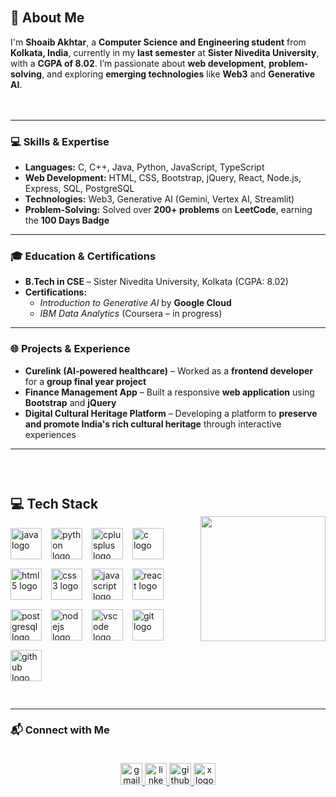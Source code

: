 <div style="display: flex; align-items: center; justify-content: space-between; padding: 20px 0;">
  <div style="flex: 1;">
    <h2>👋 About Me</h2>
    <p>
      I'm <strong>Shoaib Akhtar</strong>, a <strong>Computer Science and Engineering student</strong> from <strong>Kolkata, India</strong>, currently in my <strong>last semester</strong> at <strong>Sister Nivedita University</strong>, with a <strong>CGPA of 8.02</strong>. I’m passionate about <strong>web development</strong>, <strong>problem-solving</strong>, and exploring <strong>emerging technologies</strong> like <strong>Web3</strong> and <strong>Generative AI</strong>.
    </p>
  </div>
</div>

---

### 💻 Skills & Expertise
- **Languages:** C, C++, Java, Python, JavaScript, TypeScript  
- **Web Development:** HTML, CSS, Bootstrap, jQuery, React, Node.js, Express, SQL, PostgreSQL  
- **Technologies:** Web3, Generative AI (Gemini, Vertex AI, Streamlit)  
- **Problem-Solving:** Solved over **200+ problems** on **LeetCode**, earning the **100 Days Badge**

---

### 🎓 Education & Certifications
- **B.Tech in CSE** – Sister Nivedita University, Kolkata (CGPA: 8.02)  
- **Certifications:**  
  - *Introduction to Generative AI* by **Google Cloud**  
  - *IBM Data Analytics* (Coursera – in progress)

---

### 🌐 Projects & Experience
- **Curelink (AI-powered healthcare)** – Worked as a **frontend developer** for a **group final year project**  
- **Finance Management App** – Built a responsive **web application** using **Bootstrap** and **jQuery**  
- **Digital Cultural Heritage Platform** – Developing a platform to **preserve and promote India's rich cultural heritage** through interactive experiences  

---

<div style="display: flex; align-items: center; justify-content: space-between; padding: 30px 0;">
  <div style="flex: 1; display: flex; flex-direction: column;">
    <h2>💻 Tech Stack</h2>
    <div style="display: flex; flex-wrap: wrap; gap: 15px; justify-content: flex-start;">
      <img src="https://cdn.jsdelivr.net/gh/devicons/devicon/icons/java/java-original.svg" height="50" alt="java logo" />
      <img src="https://cdn.jsdelivr.net/gh/devicons/devicon/icons/python/python-original.svg" height="50" alt="python logo" />
      <img src="https://cdn.jsdelivr.net/gh/devicons/devicon/icons/cplusplus/cplusplus-original.svg" height="50" alt="cplusplus logo" />
      <img src="https://cdn.jsdelivr.net/gh/devicons/devicon/icons/c/c-original.svg" height="50" alt="c logo" />
      <img src="https://cdn.jsdelivr.net/gh/devicons/devicon/icons/html5/html5-original.svg" height="50" alt="html5 logo" />
      <img src="https://cdn.jsdelivr.net/gh/devicons/devicon/icons/css3/css3-original.svg" height="50" alt="css3 logo" />
      <img src="https://cdn.jsdelivr.net/gh/devicons/devicon/icons/javascript/javascript-original.svg" height="50" alt="javascript logo" />
      <img src="https://cdn.jsdelivr.net/gh/devicons/devicon/icons/react/react-original.svg" height="50" alt="react logo" />
      <img src="https://cdn.jsdelivr.net/gh/devicons/devicon/icons/postgresql/postgresql-original.svg" height="50" alt="postgresql logo" />
      <img src="https://cdn.jsdelivr.net/gh/devicons/devicon/icons/nodejs/nodejs-original.svg" height="50" alt="nodejs logo" />
      <img src="https://cdn.jsdelivr.net/gh/devicons/devicon/icons/vscode/vscode-original.svg" height="50" alt="vscode logo" />
      <img src="https://cdn.jsdelivr.net/gh/devicons/devicon/icons/git/git-original.svg" height="50" alt="git logo" />
      <img src="https://cdn.jsdelivr.net/gh/devicons/devicon/icons/github/github-original.svg" height="50" alt="github logo" />
    </div>
  </div>

  <div style="flex: 0.5; display: flex; justify-content: center; align-items: center;">
    <img height="200" src="https://media1.giphy.com/media/v1.Y2lkPTc5MGI3NjExdTVpY2NhbzU2NHJtZG5mNDR3YTdtd3o0NHlvZzV5d2c4amxuc3JvbCZlcD12MV9pbnRlcm5hbF9naWZfYnlfaWQmY3Q9Zw/zqihZZ5Qny4q4/giphy.gif" />
  </div>
</div>


---

### 📬 Connect with Me
<div align="center" style="padding: 20px 0;">
  <a href="mailto:shoaibakhtar2302@gmail.com" target="_blank">
    <img src="https://img.shields.io/static/v1?message=Gmail&logo=gmail&label=&color=D14836&logoColor=white&labelColor=&style=for-the-badge" height="35" alt="gmail logo" />
  </a>
  <a href="https://www.linkedin.com/in/shoaib-akhtar-658988232/" target="_blank">
    <img src="https://img.shields.io/static/v1?message=LinkedIn&logo=linkedin&label=&color=0077B5&logoColor=white&labelColor=&style=for-the-badge" height="35" alt="linkedin logo" />
  </a>
  <a href="https://github.com/Akhtarx10" target="_blank">
    <img src="https://img.shields.io/static/v1?message=GitHub&logo=github&label=&color=181717&logoColor=white&labelColor=&style=for-the-badge" height="35" alt="github logo" />
  </a>
  <a href="https://x.com/Akhtar_x11" target="_blank">
    <img src="https://img.shields.io/static/v1?message=X&logo=twitter&label=&color=000000&logoColor=white&labelColor=&style=for-the-badge" height="35" alt="x logo" />
  </a>
</div>
